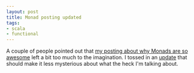 ```yaml
---
layout: post
title: Monad posting updated
tags:
- scala
- functional
---
```

A couple of people pointed out that [my posting about why Monads are so awesome](/2011/09/01/heres-one-of-the-reasons-why-monads-are-awesome/) left a bit too much to the imagination. I tossed in an [update](/2011/09/01/heres-one-of-the-reasons-why-monads-are-awesome#update) that should make it less mysterious about what the heck I'm talking about.
